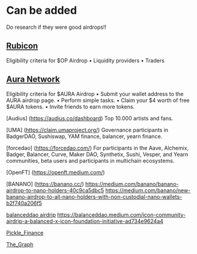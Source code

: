 # Can be added

Do research if they were good airdrops!!

## [Rubicon](https://rubicon.finance/)

Eligibility criteria for $OP Airdrop
• Liquidity providers
• Traders

## [Aura Network](https://aura.network/)

Eligibility criteria for $AURA Airdrop
• Submit your wallet address to the AURA airdrop page.
• Perform simple tasks.
• Claim your $4 worth of free $AURA tokens.
• Invite friends to earn more tokens.

[Audius] (<https://audius.co/dashboard>)
 Top 10.000 artists and fans.

[UMA] (<https://claim.umaproject.org/>)
 Governance participants in BadgerDAO, Sushiswap, YAM finance, balancer, yearn finance.

[forcedao] (<https://forcedao.com/>)
For participants in the Aave, Alchemix, Badger, Balancer, Curve, Maker DAO, Synthetix, Sushi, Vesper, and Yearn communities, beta users and participants in multichain ecosystems.

[OpenFT] (<https://openft.medium.com/>)

[BANANO] (<https://banano.cc/>)
<https://medium.com/banano/banano-airdrop-to-nano-holders-40c9ca5dbc5>
<https://medium.com/banano/new-banano-airdrop-to-all-nano-holders-with-non-custodial-nano-wallets-b2f740a206f5>

[balanceddao airdrip](https://balanced.network/)
<https://balanceddao.medium.com/icon-community-airdrip-a-balanced-x-icon-foundation-initiative-ad734e9624a4>

[Pickle_Finance](https://www.pickle.finance/)

[The_Graph](https://thegraph.com/)
